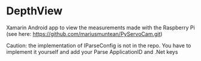 # DepthView
Xamarin Android app to view the measurements made with the Raspberry Pi (see here: https://github.com/mariusmuntean/PyServoCam.git)

Caution: the implementation of IParseConfig is not in the repo. You have to implement it yourself and add your Parse ApplicationID and .Net keys
